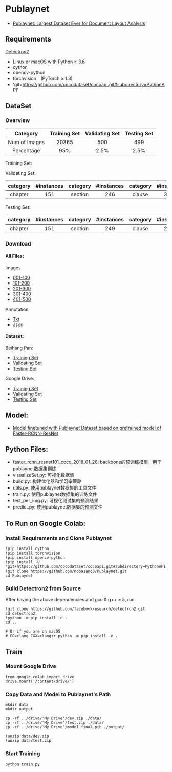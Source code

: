 # Publaynet
+ [Publaynet: Largest Dataset Ever for Document Layout Analysis](https://arxiv.org/pdf/1908.07836)

## Requirements
[Detectron2](https://github.com/facebookresearch/detectron2)
- Linux or macOS with Python ≥ 3.6
- cython
- opencv-python
- torchvision　(PyTorch ≥ 1.3)
- 'git+https://github.com/cocodataset/cocoapi.git#subdirectory=PythonAPI'

## DataSet
### Overview
|  Category     | Training Set  | Validating Set  | Testing Set  |
|:-------------:|:-------------:|:---------------:|:------------:|
| Num of Images | 20365         | 500             | 499          |
| Percentage    | 95%           | 2.5%            | 2.5%         |

Training Set:

Validating Set:

| category | #instances | category | #instances | category | #instances | category | #instances |
|:--------:|:----------:|:--------:|:----------:|:--------:|:----------:|:--------:|:----------:|
| chapter  | 151        | section  | 246        | clause   | 3096       | total    | 3493       |

Testing Set:

| category | #instances | category | #instances | category | #instances | category | #instances |
|:--------:|:----------:|:--------:|:----------:|:--------:|:----------:|:--------:|:----------:|
| chapter  | 151        | section  | 249        | clause   | 2947       | total    | 3347       |

### Download
#### All Files:
Images
* [001-100](https://bhpan.buaa.edu.cn:443/link/4399929A767FFDB1050AF5B5BA055073)
* [101-200](https://bhpan.buaa.edu.cn:443/link/9F28152E98CF60E531195B8E6640EF2C)
* [201-300](https://bhpan.buaa.edu.cn:443/link/877D5DAC0B19BFAE6AFFA97D92B14477)
* [301-400](https://bhpan.buaa.edu.cn:443/link/E142647428D4D3E18544D865B944A87F)
* [401-500](https://bhpan.buaa.edu.cn:443/link/D6D4B32C95E41C2D374981A2C43B7827)

Annotation
* [Txt](https://bhpan.buaa.edu.cn:443/link/0E4FDB66D538F60A891E51CBB94F09A7)
* [Json](https://bhpan.buaa.edu.cn:443/link/B1934FD5815D3F3F89323239CEBC73B3)

#### Dataset:
Beihang Pan:
- [Training Set](https://bhpan.buaa.edu.cn/#/link/8652A7C4D9564589A017F078DF72D532?gns=6DB717ABC02F4A6794D661D007D50419%2FD3BB1FB487824A5BB26CE7A3F259D7B1%2F16F22C7FB23E4C8F80C5281445AAC8A3)
- [Validating Set](https://bhpan.buaa.edu.cn/#/link/8652A7C4D9564589A017F078DF72D532?gns=6DB717ABC02F4A6794D661D007D50419%2FD3BB1FB487824A5BB26CE7A3F259D7B1%2FCED866A3B19F451B85F6700804150471)
- [Testing Set](https://bhpan.buaa.edu.cn/#/link/8652A7C4D9564589A017F078DF72D532?gns=6DB717ABC02F4A6794D661D007D50419%2FD3BB1FB487824A5BB26CE7A3F259D7B1%2FF3CAF395CE5946758223D044616A894F)

Google Drive:
- [Training Set]()
- [Validating Set](https://drive.google.com/open?id=1U5EkjBXjIz9rFL74oNAojb3PsQFk5AGG)
- [Testing Set](https://drive.google.com/open?id=1or8Mzxp7Q-GOihxkfH7scCJIeNTs86ar)

## Model:
 - [Model finetuned with Publaynet Dataset based on pretrained model of Faster-RCNN-ResNet](https://drive.google.com/open?id=1DPfPmN7Z-aefzSCw_KcCPxi4ArTeG5cl)

## Python Files:
* faster_rcnn_resnet101_coco_2018_01_28: backbone的预训练模型，用于publaynet数据集训练
* visualizeSet.py: 可视化数据集
* build.py: 构建优化器和学习率策略
* utils.py: 使用publaynet数据集的工具文件
* train.py: 使用publaynet数据集的训练文件
* test_per_img.py: 可视化测试集的预测结果
* predict.py: 使用publaynet数据集的预测文件


## To Run on Google Colab:
### Install Requirements and Clone Publaynet
```
!pip install cython
!pip install torchvision
!pip install opencv-python
!pip install -U 'git+https://github.com/cocodataset/cocoapi.git#subdirectory=PythonAPI'
!git clone https://github.com/noba1anc3/Publaynet.git
cd Publaynet
```

### Build Detectron2 from Source

After having the above dependencies and gcc & g++ ≥ 5, run:
```
!git clone https://github.com/facebookresearch/detectron2.git
cd detectron2
!python -m pip install -e .
cd ..

# Or if you are on macOS
# CC=clang CXX=clang++ python -m pip install -e .
```

## Train
### Mount Google Drive
```
from google.colab import drive
drive.mount('/content/drive/')
```

### Copy Data and Model to Publaynet's Path
```
mkdir data
mkdir output

cp -rf ../drive/'My Drive'/dev.zip ./data/
cp -rf ../drive/'My Drive'/test.zip ./data/
cp -rf ../drive/'My Drive'/model_final.pth ./output/

!unzip data/dev.zip
!unzip data/test.zip
```

### Start Training
```
python train.py
```
